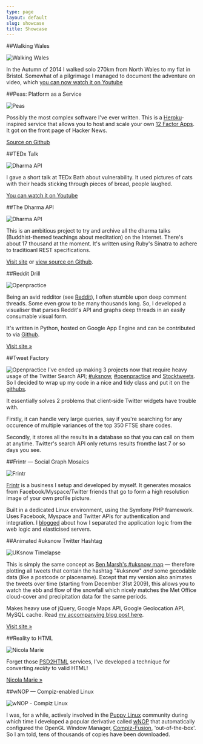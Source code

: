 ```yaml
---
type: page
layout: default
slug: showcase
title: Showcase
---
```


##Walking Wales

<img src="/images/walking_wales.jpg" alt="Walking Wales"/>

In the Autumn of 2014 I walked solo 270km from North Wales to my flat in Bristol. Somewhat of a pilgrimage I managed to
document the adventure on video, which [you can now watch it on Youtube](https://www.youtube.com/watch?v=6uQ0RfoOVC4)

##Peas: Platform as a Service

<img src="/images/peas.jpg" alt="Peas"/>

Possibly the most complex software I've ever written. This is a [Heroku](https://heroku.com)-inspired service that
allows you to host and scale your own [12 Factor Apps](http://12factor.net). It got on the front page of Hacker News.

[Source on Github](https://github.com/tombh/peas)

##TEDx Talk

<img src="/images/youtube_bread_cat.jpg" alt="Dharma API"/>

I gave a short talk at TEDx Bath about vulnerability. It used pictures of cats with their heads sticking through pieces of bread, people laughed.

[You can watch it on Youtube](https://www.youtube.com/watch?v=FmpX1jkLrSY)

##The Dharma API

<img src="/images/dharma-api.png" alt="Dharma API"/>

This is an ambitious project to try and archive all the dharma talks (Buddhist-themed teachings about meditation) on the Internet. There's about 17 thousand at the moment. It's written using Ruby's Sinatra to adhere to traditioanl REST specifications.

[Visit site](http://dharma-api.com) or [view source on Github](https://github.com/tombh/dharma-api).

##Reddit Drill

<img src="/images/reddit-drill_small.png" alt="Openpractice"/>

Being an avid redditor (see <a href="http://reddit.com">Reddit</a>), I often stumble upon deep comment threads. Some even grow to be many thousands long.
So, I developed a visualiser that parses Reddit's API and graphs deep threads in an easily consumable visual form.

It's written in Python, hosted on Google App Engine and can be contributed to via <a href="https://github.com/tombh/Reddit-Drill">Github</a>.

<a href="http://reddrill.tombh.co.uk">Visit site &raquo;</a></p>


##Tweet Factory

<img src="/images/openpractice_small.png" alt="Openpractice"/>
I've ended up making 3 projects now that require heavy usage of the Twitter Search API; <a href="http://uksnow.tombh.co.uk" target="_blank">#uksnow</a>,
<a href="http://openpractice.me" target="_blank">#openpractice</a> and <a href="http://stocktweets.co.uk" target="_blank">Stocktweets</a>. So I decided to wrap up my code in a nice and tidy class and put it on the <a href="http://github.com/tombh/tweetFactory" target="_blank">githubs</a>.

It essentially solves 2 problems that client-side Twitter widgets have trouble with.

Firstly, it can handle very large queries, say if you're searching for any occurence of multiple variances of the top 350 FTSE share codes.</li>

Secondly, it stores all the results in a database so that you can call on them at anytime. Twitter's search API only returns results fromthe last 7 or so days you see.


##Frintr &mdash; Social Graph Mosaics

<img src="/images/frintr_screen_small.jpg" alt="Frintr"/>

<a href="http://www.frintr.com">Frintr</a> is a business I setup and developed by myself. It generates mosaics from Facebook/Myspace/Twitter friends that go to
form a high resolution image of your own profile picture.

Built in a dedicated Linux environment, using the Symfony PHP framework. Uses Facebook, Myspace and Twitter APIs for authentication and integration. I
<a href="http://www.tombh.co.uk/how-i-elasticised-my-web-app" target="_blank">blogged</a> about how I separated the application logic from the web logic and elasticised servers.

##Animated #uksnow Twitter Hashtag

<img src="/images/timelapse_screen_smaller.jpg" alt="UKsnow Timelapse"/>

This is simply the same concept as <a href="http://uksnow.benmarsh.co.uk" target="_blank">Ben Marsh's #uksnow map</a> &mdash; therefore
plotting all tweets that contain the hashtag "#uksnow" <em>and</em> some gecodable data (like a postcode or placename). Except
that my version also animates the tweets over time (starting from December 31st 2009), this allows you to watch the ebb and flow of
the snowfall which nicely matches the Met Office cloud-cover and precipitation data for the same periods.

Makes heavy use of jQuery, Google Maps API, Google Geolocation API, MySQL cache. Read <a href="http://www.tombh.co.uk/2010/01/uksnow-timelapse/">my accompanying blog post here</a>.

<a href="http://uksnow.tombh.co.uk">Visit site &raquo;</a>

##Reality to HTML

<img src="/images/nm_small.jpg" alt="Nicola Marie" />

Forget those <a href="http://www.psd2html.com/">PSD2HTML</a> services, I've developed a technique for converting <em>reality</em> to valid HTML!

<a href="/nicolamarie/products-page/dresses/index.html" target="_blank">Nicola Marie &raquo;</a></p>

<div style="clear:both"></div>

##wNOP &mdash; Compiz-enabled Linux

<img src="/images/compiz_small.jpg" alt="wNOP - Compiz Linux" />

I was, for a while, actively involved in the <a href="http://www.puppylinux.org">Puppy Linux</a> community during which time
I developed a popular derivative called <a href="http://www.murga-linux.com/puppy/viewtopic.php?t=24871">wNOP</a> that
automatically configured the OpenGL Window Manager, <a href="http://www.youtube.com/watch?v=_ImW0-MgR8I&amp;feature=related">Compiz-Fusion</a>, 'out-of-the-box'. So I am told, tens of thousands of copies
have been downloaded.
